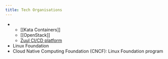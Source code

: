 ```yaml
---
title: Tech Organisations
---
```

- [OpenInfra]: [Europe](https://openinfraeurope.org/)
    - [[Kata Containers]]
    - [[OpenStack]]
    - [Zuul CI/CD platform][zuul]
- Linux Foundation
- Cloud Native Computing Foundation (CNCF): Linux Foundation program

[openinfra]: <https://openinfra.dev/>
[zuul]: <https://zuul-ci.org/>